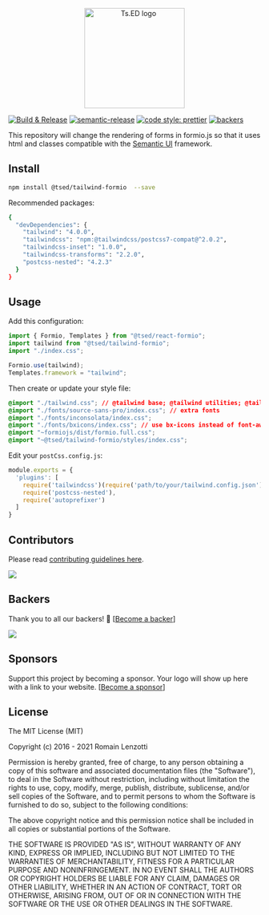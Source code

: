 <p style="text-align: center" align="center">
 <a href="https://tsed.io" target="_blank"><img src="https://tsed.io/tsed-og.png" width="200" alt="Ts.ED logo"/></a>
</p>

[![Build & Release](https://github.com/TypedProject/tsed/workflows/Build%20&%20Release/badge.svg)](https://github.com/TypedProject/tsed-formio/actions?query=workflow%3A%22Build+%26+Release%22)
[![semantic-release](https://img.shields.io/badge/%20%20%F0%9F%93%A6%F0%9F%9A%80-semantic--release-e10079.svg)](https://github.com/semantic-release/semantic-release)
[![code style: prettier](https://img.shields.io/badge/code_style-prettier-ff69b4.svg?style=flat-square)](https://github.com/prettier/prettier)
[![backers](https://opencollective.com/tsed/tiers/badge.svg)](https://opencollective.com/tsed)


This repository will change the rendering of forms in formio.js so that it uses html and classes compatible with the [Semantic UI](https://semantic-ui.com/) framework.

## Install

```bash
npm install @tsed/tailwind-formio  --save
```
Recommended packages:
```bash
{
  "devDependencies": {
    "tailwind": "4.0.0",
    "tailwindcss": "npm:@tailwindcss/postcss7-compat@^2.0.2",
    "tailwindcss-inset": "1.0.0",
    "tailwindcss-transforms": "2.2.0",
    "postcss-nested": "4.2.3"
  }
}
```

## Usage

Add this configuration:
```javascript
import { Formio, Templates } from "@tsed/react-formio";
import tailwind from "@tsed/tailwind-formio";
import "./index.css";

Formio.use(tailwind);
Templates.framework = "tailwind";
```

Then create or update your style file:

```css
@import "./tailwind.css"; // @tailwind base; @tailwind utilities; @tailwind components;
@import "./fonts/source-sans-pro/index.css"; // extra fonts
@import "./fonts/inconsolata/index.css";
@import "./fonts/bxicons/index.css"; // use bx-icons instead of font-awesome
@import "~formiojs/dist/formio.full.css";
@import "~@tsed/tailwind-formio/styles/index.css";
```

Edit your `postCss.config.js`:

```js
module.exports = {
  'plugins': [
    require('tailwindcss')(require('path/to/your/tailwind.config.json')),
    require('postcss-nested'),
    require('autoprefixer')
  ]
}
```

## Contributors
Please read [contributing guidelines here](./CONTRIBUTING.md).

<a href="https://github.com/TypedProject/tsed/graphs/contributors"><img src="https://opencollective.com/tsed/contributors.svg?width=890" /></a>


## Backers

Thank you to all our backers! 🙏 [[Become a backer](https://opencollective.com/tsed#backer)]

<a href="https://opencollective.com/tsed#backers" target="_blank"><img src="https://opencollective.com/tsed/tiers/backer.svg?width=890"></a>


## Sponsors

Support this project by becoming a sponsor. Your logo will show up here with a link to your website. [[Become a sponsor](https://opencollective.com/tsed#sponsor)]

## License

The MIT License (MIT)

Copyright (c) 2016 - 2021 Romain Lenzotti

Permission is hereby granted, free of charge, to any person obtaining a copy of this software and associated documentation files (the "Software"), to deal in the Software without restriction, including without limitation the rights to use, copy, modify, merge, publish, distribute, sublicense, and/or sell copies of the Software, and to permit persons to whom the Software is furnished to do so, subject to the following conditions:

The above copyright notice and this permission notice shall be included in all copies or substantial portions of the Software.

THE SOFTWARE IS PROVIDED "AS IS", WITHOUT WARRANTY OF ANY KIND, EXPRESS OR IMPLIED, INCLUDING BUT NOT LIMITED TO THE WARRANTIES OF MERCHANTABILITY, FITNESS FOR A PARTICULAR PURPOSE AND NONINFRINGEMENT. IN NO EVENT SHALL THE AUTHORS OR COPYRIGHT HOLDERS BE LIABLE FOR ANY CLAIM, DAMAGES OR OTHER LIABILITY, WHETHER IN AN ACTION OF CONTRACT, TORT OR OTHERWISE, ARISING FROM, OUT OF OR IN CONNECTION WITH THE SOFTWARE OR THE USE OR OTHER DEALINGS IN THE SOFTWARE.

[travis]: https://travis-ci.org/

